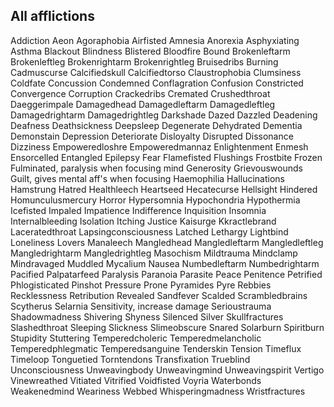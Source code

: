 All afflictions
------------------------------------------------
Addiction
Aeon
Agoraphobia
Airfisted
Amnesia
Anorexia
Asphyxiating
Asthma
Blackout
Blindness
Blistered
Bloodfire
Bound
Brokenleftarm
Brokenleftleg
Brokenrightarm
Brokenrightleg
Bruisedribs
Burning
Cadmuscurse
Calcifiedskull
Calcifiedtorso
Claustrophobia
Clumsiness
Coldfate
Concussion
Condemned
Conflagration
Confusion
Constricted
Convergence
Corruption
Crackedribs
Cremated
Crushedthroat
Daeggerimpale
Damagedhead
Damagedleftarm
Damagedleftleg
Damagedrightarm
Damagedrightleg
Darkshade
Dazed
Dazzled
Deadening
Deafness
Deathsickness
Deepsleep
Degenerate
Dehydrated
Dementia
Demonstain
Depression
Deteriorate
Disloyalty
Disrupted
Dissonance
Dizziness
Empoweredloshre
Empoweredmannaz
Enlightenment
Enmesh
Ensorcelled
Entangled
Epilepsy
Fear
Flamefisted
Flushings
Frostbite
Frozen
Fulminated, paralysis when focusing mind
Generosity
Grievouswounds
Guilt, gives mental aff's when focusing
Haemophilia
Hallucinations
Hamstrung
Hatred
Healthleech
Heartseed
Hecatecurse
Hellsight
Hindered
Homunculusmercury
Horror
Hypersomnia
Hypochondria
Hypothermia
Icefisted
Impaled
Impatience
Indifference
Inquisition
Insomnia
Internalbleeding
Isolation
Itching
Justice
Kaisurge
Kkractlebrand
Laceratedthroat
Lapsingconsciousness
Latched
Lethargy
Lightbind
Loneliness
Lovers
Manaleech
Mangledhead
Mangledleftarm
Mangledleftleg
Mangledrightarm
Mangledrightleg
Masochism
Mildtrauma
Mindclamp
Mindravaged
Muddled
Mycalium
Nausea
Numbedleftarm
Numbedrightarm
Pacified
Palpatarfeed
Paralysis
Paranoia
Parasite
Peace
Penitence
Petrified
Phlogisticated
Pinshot
Pressure
Prone
Pyramides
Pyre
Rebbies
Recklessness
Retribution
Revealed
Sandfever
Scalded
Scrambledbrains
Scytherus
Selarnia
Sensitivity, increase damage
Serioustrauma
Shadowmadness
Shivering
Shyness
Silenced
Silver
Skullfractures
Slashedthroat
Sleeping
Slickness
Slimeobscure
Snared
Solarburn
Spiritburn
Stupidity
Stuttering
Temperedcholeric
Temperedmelancholic
Temperedphlegmatic
Temperedsanguine
Tenderskin
Tension
Timeflux
Timeloop
Tonguetied
Torntendons
Transfixation
Trueblind
Unconsciousness
Unweavingbody
Unweavingmind
Unweavingspirit
Vertigo
Vinewreathed
Vitiated
Vitrified
Voidfisted
Voyria
Waterbonds
Weakenedmind
Weariness
Webbed
Whisperingmadness
Wristfractures
